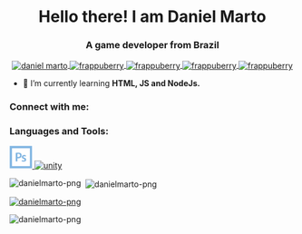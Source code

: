 <h1 align="center">Hello there! I am Daniel Marto</h1>
<h3 align="center">A game developer from Brazil</h3>

<p align="center">
  <a href="https://linkedin.com/in/daniel-marto" target="blank"><img align="center" src="https://raw.githubusercontent.com/rahuldkjain/github-profile-readme-generator/master/src/images/icons/Social/linked-in-alt.svg" alt="daniel marto" height="30" width="40" />
  </a>
  <!--<a href="https://twitter.com/frappuberry" target="blank"><img align="center" src="https://raw.githubusercontent.com/rahuldkjain/github-profile-readme-generator/master/src/images/icons/Social/twitter.svg" alt="frappuberry" height="30" width="40" />
  </a>-->
  <a href="https://frappuberry.itch.io" target="blank"><img align="center" src="https://cdn2.steamgriddb.com/file/sgdb-cdn/icon_thumb/8b33ab221257b074d1d967042ad1d9d0.png" alt="frappuberry" height="40" width="40" />
  </a>
  <a href="https://www.artstation.com/frappuberry" target="blank"><img align="center" src="https://cdn.icon-icons.com/icons2/1584/PNG/512/3721680-artstation_108062.png" alt="frappuberry" height="40" width="40" />
  </a>
  <a href="https://www.instagram.com/frappuberry_/" target="blank"><img align="center" src="https://img.icons8.com/fluency/344/instagram-new.png" alt="frappuberry" height="40" width="40" />
  <a href="https://gamejolt.com/@frappuberry" target="blank"><img align="center" src="https://img.icons8.com/fluency/452/game-jolt.png" alt="frappuberry" height="40" width="40" />
  </a>
  </a>
</p>

- 🌱 I’m currently learning **HTML, JS and NodeJs.**

<h3 align="left">Connect with me:</h3>


<!--Language and Tools-->
<h3 align="left">Languages and Tools:</h3>
<p align="left"> 
  <a href="https://www.photoshop.com" target="_blank" rel="noreferrer"> 
  <img src="https://raw.githubusercontent.com/devicons/devicon/master/icons/photoshop/photoshop-line.svg" alt="photoshop" width="40" height="40"/> 
  </a> 
  <a href="https://unity.com/" target="_blank" rel="noreferrer"> 
    <img src="https://www.vectorlogo.zone/logos/unity3d/unity3d-icon.svg" alt="unity" width="40" height="40"/>
  </a> 
</p>

<p>
  <img align="left" src="https://github-readme-stats.vercel.app/api/top-langs?username=danielmarto-png&show_icons=true&theme=dracula&locale=en&layout=compact" alt="danielmarto-png" />
</p>

<p>&nbsp;
  <img align="center" src="https://github-readme-stats.vercel.app/api?username=danielmarto-png&show_icons=true&theme=dracula&locale=en" alt="danielmarto-png" />
</p>

<!--Github Trophys-->
<p align="left"> 
  <a href="https://github.com/ryo-ma/github-profile-trophy"><img src="https://github-profile-trophy.vercel.app/?username=danielmarto-png" alt="danielmarto-png" /></a> 
</p>

<p align="left"> 
  <img src="https://komarev.com/ghpvc/?username=danielmarto-png&label=Profile%20views&color=0e75b6&style=plastic" alt="danielmarto-png" /> 
</p>
